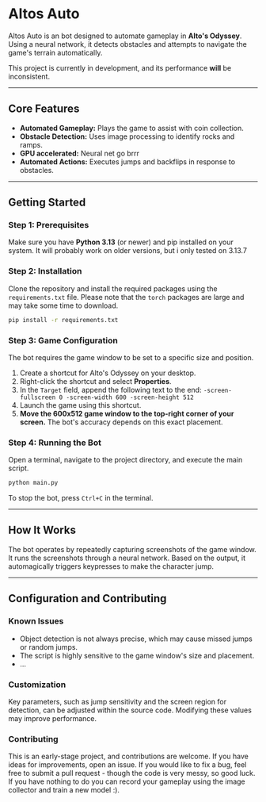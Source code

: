 # Altos Auto

Altos Auto is an bot designed to automate gameplay in **Alto's Odyssey**. Using a neural network, it detects obstacles and attempts to navigate the game's terrain automatically.

This project is currently in development, and its performance __will__ be inconsistent.

-----

## Core Features

  * **Automated Gameplay:** Plays the game to assist with coin collection.
  * **Obstacle Detection:** Uses image processing to identify rocks and ramps.
  * **GPU accelerated:** Neural net go brrr
  * **Automated Actions:** Executes jumps and backflips in response to obstacles.

-----

## Getting Started

### **Step 1: Prerequisites**

Make sure you have **Python 3.13** (or newer) and pip installed on your system. It will probably work on older versions, but i only tested on 3.13.7

### **Step 2: Installation**

Clone the repository and install the required packages using the `requirements.txt` file. Please note that the `torch` packages are large and may take some time to download.

```bash
pip install -r requirements.txt
```

### **Step 3: Game Configuration**

The bot requires the game window to be set to a specific size and position.

1.  Create a shortcut for Alto's Odyssey on your desktop.
2.  Right-click the shortcut and select **Properties**.
3.  In the `Target` field, append the following text to the end:
    `-screen-fullscreen 0 -screen-width 600 -screen-height 512`
4.  Launch the game using this shortcut.
5.  **Move the 600x512 game window to the top-right corner of your screen.** The bot's accuracy depends on this exact placement.

### **Step 4: Running the Bot**

Open a terminal, navigate to the project directory, and execute the main script.

```bash
python main.py
```

To stop the bot, press `Ctrl+C` in the terminal.

-----

## How It Works

The bot operates by repeatedly capturing screenshots of the game window. It runs the screenshots through a neural network. Based on the output, it automagically triggers keypresses to make the character jump.

-----

## Configuration and Contributing

### **Known Issues**

  * Object detection is not always precise, which may cause missed jumps or random jumps.
  * The script is highly sensitive to the game window's size and placement.
  * ...

### **Customization**

Key parameters, such as jump sensitivity and the screen region for detection, can be adjusted within the source code. Modifying these values may improve performance.

### **Contributing**

This is an early-stage project, and contributions are welcome. If you have ideas for improvements, open an issue. If you would like to fix a bug, feel free to submit a pull request - though the code is very messy, so good luck. If you have nothing to do you can record your gameplay using the image collector and train a new model :).
